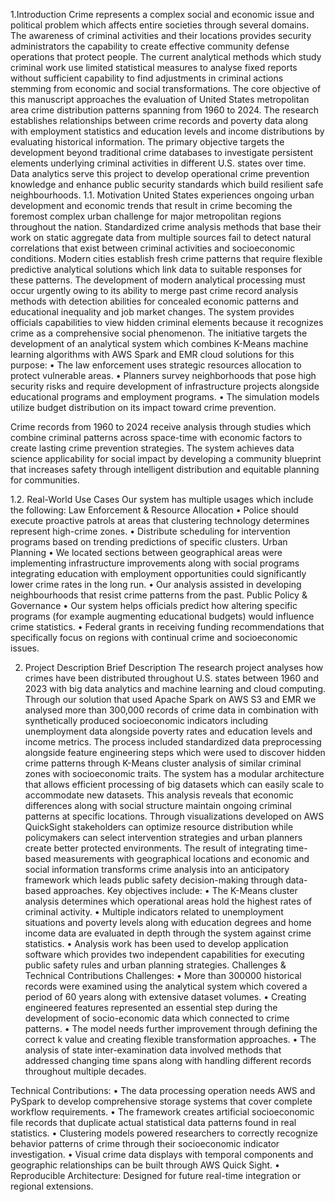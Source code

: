 1.Introduction
Crime represents a complex social and economic issue and political problem which affects entire societies through several domains. The awareness of criminal activities and their locations provides security administrators the capability to create effective community defense operations that protect people. The current analytical methods which study criminal work use limited statistical measures to analyse fixed reports without sufficient capability to find adjustments in criminal actions stemming from economic and social transformations.
The core objective of this manuscript approaches the evaluation of United States metropolitan area crime distribution patterns spanning from 1960 to 2024. The research establishes relationships between crime records and poverty data along with employment statistics and education levels and income distributions by evaluating historical information.
The primary objective targets the development beyond traditional crime databases to investigate persistent elements underlying criminal activities in different U.S. states over time. Data analytics serve this project to develop operational crime prevention knowledge and enhance public security standards which build resilient safe neighbourhoods.
1.1.	Motivation
United States experiences ongoing urban development and economic trends that result in crime becoming the foremost complex urban challenge for major metropolitan regions throughout the nation. Standardized crime analysis methods that base their work on static aggregate data from multiple sources fail to detect natural correlations that exist between criminal activities and socioeconomic conditions. Modern cities establish fresh crime patterns that require flexible predictive analytical solutions which link data to suitable responses for these patterns.
The development of modern analytical processing must occur urgently owing to its ability to merge past crime record analysis methods with detection abilities for concealed economic patterns and educational inequality and job market changes. The system provides officials capabilities to view hidden criminal elements because it recognizes crime as a comprehensive social phenomenon. 
The initiative targets the development of an analytical system which combines K-Means machine learning algorithms with AWS Spark and EMR cloud solutions for this purpose:
•	The law enforcement uses strategic resources allocation to protect vulnerable areas. 
•	Planners survey neighborhoods that pose high security risks and require development of infrastructure projects alongside educational programs and employment programs. 
•	The simulation models utilize budget distribution on its impact toward crime prevention.

Crime records from 1960 to 2024 receive analysis through studies which combine criminal patterns across space-time with economic factors to create lasting crime prevention strategies. The system achieves data science applicability for social impact by developing a community blueprint that increases safety through intelligent distribution and equitable planning for communities.

1.2.	Real-World Use Cases
Our system has multiple usages which include the following:
Law Enforcement & Resource Allocation
•	Police should execute proactive patrols at areas that clustering technology determines represent high-crime zones.
•	Distribute scheduling for intervention programs based on trending predictions of specific clusters.
Urban Planning
•	We located sections between geographical areas were implementing infrastructure improvements along with social programs integrating education with employment opportunities could significantly lower crime rates in the long run.
•	Our analysis assisted in developing neighbourhoods that resist crime patterns from the past.
Public Policy & Governance
•	Our system helps officials predict how altering specific programs (for example augmenting educational budgets) would influence crime statistics.
•	Federal grants in receiving funding recommendations that specifically focus on regions with continual crime and socioeconomic issues.

2.	Project Description
Brief Description
The research project analyses how crimes have been distributed throughout U.S. states between 1960 and 2023 with big data analytics and machine learning and cloud computing. Through our solution that used Apache Spark on AWS S3 and EMR we analysed more than 300,000 records of crime data in combination with synthetically produced socioeconomic indicators including unemployment data alongside poverty rates and education levels and income metrics. The process included standardized data preprocessing alongside feature engineering steps which were used to discover hidden crime patterns through K-Means cluster analysis of similar criminal zones with socioeconomic traits. The system has a modular architecture that allows efficient processing of big datasets which can easily scale to accommodate new datasets.
This analysis reveals that economic differences along with social structure maintain ongoing criminal patterns at specific locations. Through visualizations developed on AWS QuickSight stakeholders can optimize resource distribution while policymakers can select intervention strategies and urban planners create better protected environments. The result of integrating time-based measurements with geographical locations and economic and social information transforms crime analysis into an anticipatory framework which leads public safety decision-making through data-based approaches.
Key objectives include:
•	The K-Means cluster analysis determines which operational areas hold the highest rates of criminal activity.
•	Multiple indicators related to unemployment situations and poverty levels along with education degrees and home income data are evaluated in depth through the system against crime statistics.
•	Analysis work has been used to develop application software which provides two independent capabilities for executing public safety rules and urban planning strategies.
Challenges & Technical Contributions
Challenges:
•	More than 300000 historical records were examined using the analytical system which covered a period of 60 years along with extensive dataset volumes.
•	Creating engineered features represented an essential step during the development of socio-economic data which connected to crime patterns.
•	The model needs further improvement through defining the correct k value and creating flexible transformation approaches.
•	The analysis of state inter-examination data involved methods that addressed changing time spans along with handling different records throughout multiple decades.

Technical Contributions:
•	The data processing operation needs AWS and PySpark to develop comprehensive storage systems that cover complete workflow requirements.
•	The framework creates artificial socioeconomic file records that duplicate actual statistical data patterns found in real statistics.
•	Clustering models powered researchers to correctly recognize behavior patterns of crime through their socioeconomic indicator investigation.
•	Visual crime data displays with temporal components and geographic relationships can be built through AWS Quick Sight.
•	Reproducible Architecture: Designed for future real-time integration or regional extensions.
